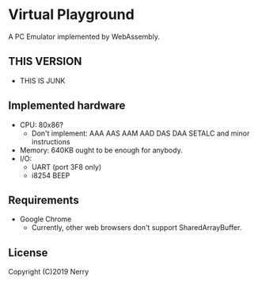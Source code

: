 # Virtual Playground

A PC Emulator implemented by WebAssembly.

## THIS VERSION

- THIS IS JUNK

## Implemented hardware

- CPU: 80x86?
  - Don't implement: AAA AAS AAM AAD DAS DAA SETALC and minor instructions
- Memory: 640KB ought to be enough for anybody.
- I/O:
  - UART (port 3F8 only)
  - i8254 BEEP

## Requirements

- Google Chrome
  - Currently, other web browsers don't support SharedArrayBuffer.

## License

Copyright (C)2019 Nerry
